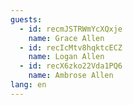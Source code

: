 ```yaml
---
guests:
  - id: recmJSTRWmYcXQxje
    name: Grace Allen
  - id: recIcMtv8hqktcECZ
    name: Logan Allen
  - id: recX6zko22Vda1PQ6
    name: Ambrose Allen
lang: en
---
```

